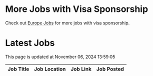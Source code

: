 # More Jobs with Visa Sponsorship

Check out [Europe Jobs](https://github.com/sureshparimi/europejobs#latest-jobs) for more jobs with visa sponsorship.

# Latest Jobs

This page is updated at November 06, 2024 13:59:05

| Job Title | Job Location | Job Link | Job Posted |
| --- | --- | --- | --- |

